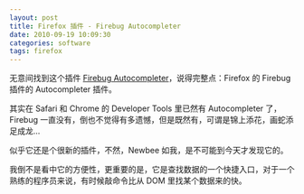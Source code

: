 ```yaml
---
layout: post
title: Firefox 插件 - Firebug Autocompleter
date: 2010-09-19 10:09:30
categories: software
tags: firefox
---
```


无意间找到这个插件 [Firebug Autocompleter](https://addons.mozilla.org/en-US/firefox/addon/203494/)，说得完整点：Firefox 的 Firebug 插件的 Autocompleter 插件。

其实在 Safari 和 Chrome 的 Developer Tools 里已然有 Autocompleter 了，Firebug 一直没有，倒也不觉得有多遗憾，但是既然有，可谓是锦上添花，画蛇添足成龙...

似乎它还是个很新的插件，不然，Newbee 如我，是不可能到今天才发现它的。

我倒不是看中它的方便性，更重要的是，它是查找数据的一个快捷入口，对于一个熟练的程序员来说，有时候敲命令比从 DOM 里找某个数据来的快。